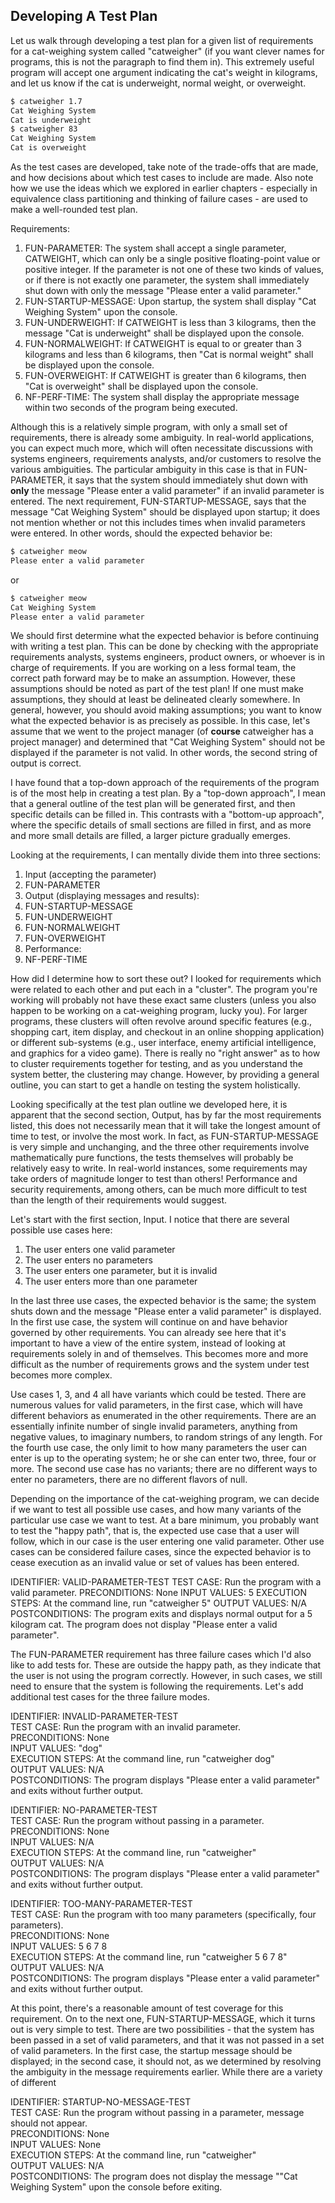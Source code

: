 ## Developing A Test Plan

Let us walk through developing a test plan for a given list of requirements for a cat-weighing system called "catweigher" (if you want clever names for programs, this is not the paragraph to find them in).  This extremely useful program will accept one argument indicating the cat's weight in kilograms, and let us know if the cat is underweight, normal weight, or overweight.  

```bash
$ catweigher 1.7
Cat Weighing System
Cat is underweight
$ catweigher 83
Cat Weighing System
Cat is overweight
```

As the test cases are developed, take note of the trade-offs that are made, and how decisions about which test cases to include are made.  Also note how we use the ideas which we explored in earlier chapters - especially in equivalence class partitioning and thinking of failure cases - are used to make a well-rounded test plan.

Requirements:

1. FUN-PARAMETER: The system shall accept a single parameter, CATWEIGHT, which can only be a single positive floating-point value or positive integer.  If the parameter is not one of these two kinds of values, or if there is not exactly one parameter, the system shall immediately shut down with only the message "Please enter a valid parameter."
2. FUN-STARTUP-MESSAGE: Upon startup, the system shall display "Cat Weighing System" upon the console.
3. FUN-UNDERWEIGHT: If CATWEIGHT is less than 3 kilograms, then the message "Cat is underweight" shall be displayed upon the console.  
4. FUN-NORMALWEIGHT: If CATWEIGHT is equal to or greater than 3 kilograms and less than 6 kilograms, then "Cat is normal weight" shall be displayed upon the console.  
5. FUN-OVERWEIGHT: If CATWEIGHT is greater than 6 kilograms, then "Cat is overweight" shall be displayed upon the console.
6. NF-PERF-TIME: The system shall display the appropriate message within two seconds of the program being executed.

Although this is a relatively simple program, with only a small set of requirements, there is already some ambiguity.  In real-world applications, you can expect much more, which will often necessitate discussions with systems engineers, requirements analysts, and/or customers to resolve the various ambiguities.  The particular ambiguity in this case is that in FUN-PARAMETER, it says that the system should immediately shut down with __only__ the message "Please enter a valid parameter" if an invalid parameter is entered.  The next requirement, FUN-STARTUP-MESSAGE, says that the message "Cat Weighing System" should be displayed upon startup; it does not mention whether or not this includes times when invalid parameters were entered.  In other words, should the expected behavior be:

```bash
$ catweigher meow
Please enter a valid parameter
```

or

```bash
$ catweigher meow
Cat Weighing System
Please enter a valid parameter
```

We should first determine what the expected behavior is before continuing with writing a test plan.  This can be done by checking with the appropriate requirements analysts, systems engineers, product owners, or whoever is in charge of requirements.  If you are working on a less formal team, the correct path forward may be to make an assumption.  However, these assumptions should be noted as part of the test plan!  If one must make assumptions, they should at least be delineated clearly somewhere.  In general, however, you should avoid making assumptions; you want to know what the expected behavior is as precisely as possible.  In this case, let's assume that we went to the project manager (of __course__ catweigher has a project manager) and determined that "Cat Weighing System" should not be displayed if the parameter is not valid.  In other words, the second string of output is correct.

I have found that a top-down approach of the requirements of the program is of the most help in creating a test plan.  By a "top-down approach", I mean that a general outline of the test plan will be generated first, and then specific details can be filled in.  This contrasts with a "bottom-up approach", where the specific details of small sections are filled in first, and as more and more small details are filled, a larger picture gradually emerges.

Looking at the requirements, I can mentally divide them into three sections:

1. Input (accepting the parameter)
  1. FUN-PARAMETER
2. Output (displaying messages and results): 
  1. FUN-STARTUP-MESSAGE
  2. FUN-UNDERWEIGHT
  3. FUN-NORMALWEIGHT
  4. FUN-OVERWEIGHT
3. Performance:
  1. NF-PERF-TIME

How did I determine how to sort these out?  I looked for requirements which were related to each other and put each in a "cluster".  The program you're working will probably not have these exact same clusters (unless you also happen to be working on a cat-weighing program, lucky you).  For larger programs, these clusters will often revolve around specific features (e.g., shopping cart, item display, and checkout in an online shopping application) or different sub-systems (e.g., user interface, enemy artificial intelligence, and graphics for a video game).  There is really no "right answer" as to how to cluster requirements together for testing, and as you understand the system better, the clustering may change.  However, by providing a general outline, you can start to get a handle on testing the system holistically.

Looking specifically at the test plan outline we developed here, it is apparent that the second section, Output, has by far the most requirements listed, this does not necessarily mean that it will take the longest amount of time to test, or involve the most work.  In fact, as FUN-STARTUP-MESSAGE is very simple and unchanging, and the three other requirements involve mathematically pure functions, the tests themselves will probably be relatively easy to write.  In real-world instances, some requirements may take orders of magnitude longer to test than others!  Performance and security requirements, among others, can be much more difficult to test than the length of their requirements would suggest.

Let's start with the first section, Input.  I notice that there are several possible use cases here:

1. The user enters one valid parameter
1. The user enters no parameters
2. The user enters one parameter, but it is invalid
3. The user enters more than one parameter

In the last three use cases, the expected behavior is the same; the system shuts down and the message "Please enter a valid parameter" is displayed.  In the first use case, the system will continue on and have behavior governed by other requirements.  You can already see here that it's important to have a view of the entire system, instead of looking at requirements solely in and of themselves.  This becomes more and more difficult as the number of requirements grows and the system under test becomes more complex.

Use cases 1, 3, and 4 all have variants which could be tested.  There are numerous values for valid parameters, in the first case, which will have different behaviors as enumerated in the other requirements.  There are an essentially infinite number of single invalid parameters, anything from negative values, to imaginary numbers, to random strings of any length.  For the fourth use case, the only limit to how many parameters the user can enter is up to the operating system; he or she can enter two, three, four or more.  The second use case has no variants; there are no different ways to enter no parameters, there are no different flavors of null.

Depending on the importance of the cat-weighing program, we can decide if we want to test all possible use cases, and how many variants of the particular use case we want to test.  At a bare minimum, you probably want to test the "happy path", that is, the expected use case that a user will follow, which in our case is the user entering one valid parameter.  Other use cases can be considered failure cases, since the expected behavior is to cease execution as an invalid value or set of values has been entered.

IDENTIFIER: VALID-PARAMETER-TEST
TEST CASE: Run the program with a valid parameter.
PRECONDITIONS: None
INPUT VALUES: 5
EXECUTION STEPS: At the command line, run "catweigher 5"
OUTPUT VALUES: N/A
POSTCONDITIONS: The program exits and displays normal output for a 5 kilogram cat.  The program does not display "Please enter a valid parameter".

The FUN-PARAMETER requirement has three failure cases which I'd also like to add tests for.  These are outside the happy path, as they indicate that the user is not using the program correctly.  However, in such cases, we still need to ensure that the system is following the requirements.  Let's add additional test cases for the three failure modes.

IDENTIFIER: INVALID-PARAMETER-TEST<br>
TEST CASE: Run the program with an invalid parameter.<br>
PRECONDITIONS: None<br>
INPUT VALUES: "dog"<br>
EXECUTION STEPS: At the command line, run "catweigher dog"<br>
OUTPUT VALUES: N/A<br>
POSTCONDITIONS: The program displays "Please enter a valid parameter" and exits without further output.<br>

IDENTIFIER: NO-PARAMETER-TEST<br>
TEST CASE: Run the program without passing in a parameter.<br>
PRECONDITIONS: None<br>
INPUT VALUES: N/A<br>
EXECUTION STEPS: At the command line, run "catweigher"<br>
OUTPUT VALUES: N/A<br>
POSTCONDITIONS: The program displays "Please enter a valid parameter" and exits without further output.<br>

IDENTIFIER: TOO-MANY-PARAMETER-TEST<br>
TEST CASE: Run the program with too many parameters (specifically, four parameters).<br>
PRECONDITIONS: None<br>
INPUT VALUES: 5 6 7 8<br>
EXECUTION STEPS: At the command line, run "catweigher 5 6 7 8"<br>
OUTPUT VALUES: N/A<br>
POSTCONDITIONS: The program displays "Please enter a valid parameter" and exits without further output.<br>

At this point, there's a reasonable amount of test coverage for this requirement.  On to the next one, FUN-STARTUP-MESSAGE, which it turns out is very simple to test.  There are two possibilities - that the system has been passed in a set of valid parameters, and that it was not passed in a set of valid parameters.  In the first case, the startup message should be displayed; in the second case, it should not, as we determined by resolving the ambiguity in the message requirements earlier.  While there are a variety of different 

IDENTIFIER: STARTUP-NO-MESSAGE-TEST<br>
TEST CASE: Run the program without passing in a parameter, message should not appear.<br>
PRECONDITIONS: None<br>
INPUT VALUES: None<br>
EXECUTION STEPS: At the command line, run "catweigher"<br>
OUTPUT VALUES: N/A<br>
POSTCONDITIONS: The program does not display the message ""Cat Weighing System" upon the console before exiting.<br>


